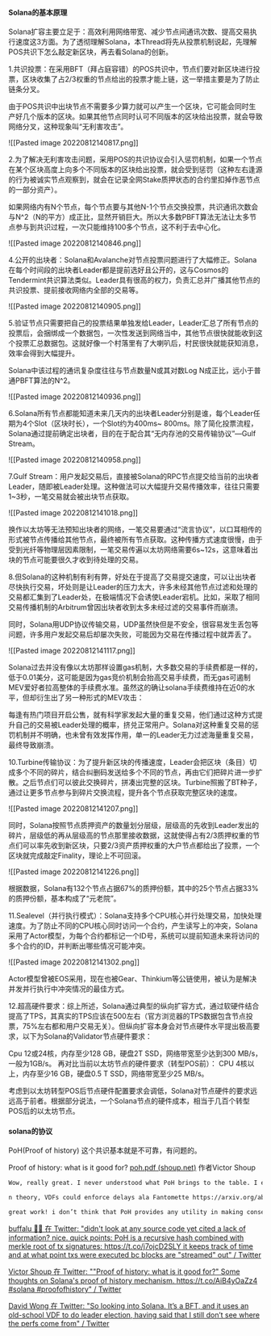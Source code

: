#### Solana的基本原理

Solana扩容主要立足于：高效利用网络带宽、减少节点间通讯次数、提高交易执行速度这3方面。为了透彻理解Solana，本Thread将先从投票机制说起，先理解POS共识下怎么敲定新区块，再去看Solana的创新。

1.共识投票：在采用BFT（拜占庭容错）的POS共识中，节点们要对新区块进行投票，区块收集了占2/3权重的节点给出的投票才能上链，这一举措主要是为了防止链条分叉。

由于POS共识中出块节点不需要多少算力就可以产生一个区块，它可能会同时生产好几个版本的区块。如果其他节点同时认可不同版本的区块给出投票，就会导致网络分叉，这种现象叫“无利害攻击”。

![[Pasted image 20220812140817.png]]

2.为了解决无利害攻击问题，采用POS的共识协议会引入惩罚机制，如果一个节点在某个区块高度上向多个不同版本的区块给出投票，就会受到惩罚（这种左右逢源的行为被诚实节点观察到，就会在记录全网Stake质押状态的合约里扣掉作恶节点的一部分资产）。

如果网络内有N个节点，每个节点要与其他N-1个节点交换投票，共识通讯次数会与N^2（N的平方）成正比，显然开销巨大。所以大多数PBFT算法无法让太多节点参与到共识过程，一次只能维持100多个节点，这不利于去中心化。

![[Pasted image 20220812140846.png]]

4.公开的出块者：Solana和Avalanche对节点投票问题进行了大幅修正。Solana在每个时间段的出块者Leader都是提前选好且公开的，这与Cosmos的Tendermint共识算法类似。Leader具有很高的权力，负责汇总并广播其他节点的共识投票、提前接收网络内全部的交易等。

![[Pasted image 20220812140905.png]]

5.验证节点只需要把自己的投票结果单独发给Leader，Leader汇总了所有节点的投票后，会捆绑成一个数据包，一次性发送到网络当中，其他节点很快就能收到这个投票汇总数据包。这就好像一个村落里有了大喇叭后，村民很快就能获知消息，效率会得到大幅提升。

Solana中该过程的通讯复杂度往往与节点数量N或其对数Log N成正比，远小于普通PBFT算法的N^2。

![[Pasted image 20220812140936.png]]

6.Solana所有节点都能知道未来几天内的出块者Leader分别是谁，每个Leader任期为4个Slot（区块时长），一个Slot约为400ms~ 800ms。除了简化投票流程，Solana通过提前确定出块者，目的在于配合其“无内存池的交易传输协议”—Gulf Stream。

![[Pasted image 20220812140958.png]]

7.Gulf Stream：用户发起交易后，直接被Solana的RPC节点提交给当前的出块者Leader，随即被Leader处理。这种做法可以大幅提升交易传播效率，往往只需要1~3秒，一笔交易就会被出块节点获取。

![[Pasted image 20220812141018.png]]

换作以太坊等无法预知出块者的网络，一笔交易要通过“流言协议”，以口耳相传的形式被节点传播给其他节点，最终被所有节点获取。这种传播方式速度很慢，由于受到光纤等物理层因素限制，一笔交易传遍以太坊网络需要6s~12s，这意味着出块的节点可能要很久才收到待处理的交易。

8.但Solana的这种机制有利有弊，好处在于提高了交易提交速度，可以让出块者尽快执行交易，坏处则是让Leader的压力太大，许多未经其他节点过滤和处理的交易都汇集到了Leader处，在极端情况下会诱使Leader宕机。比如，采取了相同交易传播机制的Arbitrum曾因出块者收到太多未经过滤的交易事件而崩溃。

同时，Solana用UDP协议传输交易，UDP虽然快但是不安全，很容易发生丢包等问题，许多用户发起交易后却屡次失败，可能因为交易在传播过程中就弄丢了。

![[Pasted image 20220812141117.png]]

Solana过去并没有像以太坊那样设置gas机制，大多数交易的手续费都是一样的，低于0.01美分，这可能是因为gas竞价机制会抬高交易手续费，而无gas可遏制MEV爱好者拉高整体的手续费水准。虽然这的确让solana手续费维持在近0的水平，但却衍生出了另一种形式的MEV攻击：

每逢有热门项目开启公售，就有科学家发起大量的重复交易，他们通过这种方式提升自己的交易被Leader处理的概率，挤兑正常用户。Solana对这种重复交易的惩罚机制并不明确，也未曾有效发挥作用，单一的Leader无力过滤海量重复交易，最终导致崩溃。

10.Turbine传输协议：为了提升新区块的传播速度，Leader会把区块（条目）切成多个不同的碎片，结合纠删码发送给多个不同的节点，再由它们把碎片进一步扩散。之后节点们可以彼此交换碎片，拼凑出完整的区块。Turbine照搬了BT种子，通过让更多节点参与到碎片交换流程，提升各个节点获取完整区块的速度。

![[Pasted image 20220812141207.png]]

同时，Solana按照节点质押资产的数量划分层级，层级高的先收到Leader发出的碎片，层级低的再从层级高的节点那里接收数据，这就使得占有2/3质押权重的节点们可以率先收到新区块，只要2/3资产质押权重的大户节点都给出了投票，一个区块就完成敲定Finality，理论上不可回滚。

![[Pasted image 20220812141226.png]]

根据数据，Solana有132个节点占据67%的质押份额，其中的25个节点占据33%的质押份额，基本构成了“元老院”。

11.Sealevel（并行执行模式）：Solana支持多个CPU核心并行处理交易，加快处理速度。为了防止不同的CPU核心同时访问一个合约，产生读写上的冲突，Solana采用了Actor模型，为每个合约都标记一个ID号，系统可以提前知道未来将访问的多个合约的ID，并判断出哪些情况可能冲突。

![[Pasted image 20220812141302.png]]

Actor模型曾被EOS采用，现在也被Gear、Thinkium等公链使用，被认为是解决并发并行执行中冲突情况的最佳方式。

12.超高硬件要求：综上所述，Solana通过典型的纵向扩容方式，通过软硬件结合提高了TPS，其真实的TPS应该在500左右（官方浏览器的TPS数据包含节点投票，75%左右都和用户交易无关）。但纵向扩容本身会对节点硬件水平提出极高要求，以下为Solana的Validator节点硬件要求：

Cpu 12或24核，内存至少128 GB，硬盘2T SSD，网络带宽至少达到300 MB/s，一般为1GB/s。 再对比当前以太坊节点的硬件要求（转型POS前）： CPU 4核以上，内存至少16 GB，硬盘0.5 T SSD，网络带宽至少25 MB/s。

考虑到以太坊转型POS后节点硬件配置要求会调低，Solana对节点硬件的要求远远高于前者。根据部分说法，一个Solana节点的硬件成本，相当于几百个转型POS后的以太坊节点。

#### solana的协议

PoH(Proof of history) 这个共识基本就是不可靠，有问题的。

Proof of history: what is it good for?  [poh.pdf (shoup.net)](https://www.shoup.net/papers/poh.pdf)  作者Victor Shoup

```txt
Wow, really great. I never understood what PoH brings to the table. I even thought it's a rebranded PoW. But a bit worse: all verifiers need to redo the work...

n theory, VDFs could enforce delays ala Fantomette https://arxiv.org/abs/1805.06786 except.. VDFs admit an adversarial advantage, not as bad as proof-of-work, but still 10x or worse. In really, you discover the time by treating message arrival times as votes on the time.

great work! i don’t think that PoH provides any utility in making consensus faster or reducing consensus complexity. IMO, the strongest argument for it is as an embedded “objective” history metric, to address so-called “weak subjectivity” of typical PoS systems
```

[buffalu 🤖💦 在 Twitter: "didn't look at any source code yet cited a lack of information? nice. quick points: PoH is a recursive hash combined with merkle root of tx signatures: https://t.co/j7ojcD2SLY it keeps track of time and at what point txs were executed bc blocks are "streamed" out" / Twitter](https://twitter.com/buffalu__/status/1523501818260725760)

[Victor Shoup 在 Twitter: ""Proof of history: what is it good for?" Some thoughts on Solana's proof of history mechanism. https://t.co/AiB4yOaZz4 #solana #proofofhistory" / Twitter](https://twitter.com/VictorShoup/status/1523015525814894597)

[David Wong 在 Twitter: "So looking into Solana. It’s a BFT, and it uses an old-school VDF to do leader election, having said that I still don’t see where the perfs come from" / Twitter](https://twitter.com/cryptodavidw/status/1562774435018330112)

